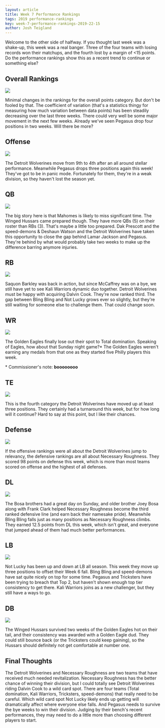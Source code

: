 ```yaml
---
layout: article
title: Week 7 Performance Rankings
tags: 2019 performance-rankings
key: week-7-performance-rankings-2019-22-15
author: Josh Teigland
---
```


Welcome to the other side of halfway. If you thought last week was a shake-up, this week was a real banger. Three of the four teams with losing records won their matchups, and the fourth lost by a margin of <15 points. Do the performance rankings show this as a recent trend to continue or something else?

<!--more-->

## Overall Rankings

![](/post-assets/2019-10-22/2019-week-7-overall.png)

Minimal changes in the rankings for the overall points category. But don't be fooled by that. The coefficient of variation (that's a statistics thingy for measuring how much variation between data points) has been steadily decreasing over the last three weeks. There could very well be some major movement in the next few weeks. Already we've seen Pegasus drop four positions in two weeks. Will there be more?

## Offense

![](/post-assets/2019-10-22/2019-week-7-offense.png)

The Detroit Wolverines move from 9th to 4th after an all around stellar performance. Meanwhile Pegasus drops three positions again this week! They've got to be in panic mode. Fortunately for them, they're in a weak division, so they haven't lost the season yet.

## QB

![](/post-assets/2019-10-22/2019-week-7-qb.png)

The big story here is that Mahomes is likely to miss significant time. The Winged Hussars came prepared though. They have more QBs (5) on their roster than RBs (3). That's maybe a little too prepared. Dak Prescott and the speed-demons & Deshaun Watson and the Detroit Wolverines have taken this opportunity to close the gap behind Lamar Jackson and Pegasus. They're behind by what would probably take two weeks to make up the difference barring anymore injuries.

## RB

![](/post-assets/2019-10-22/2019-week-7-rb.png)

Saquon Barkley was back in action, but since McCaffrey was on a bye, we still have yet to see Kali Warriors dynamic duo together. Detroit Wolverines must be happy with acquiring Dalvin Cook. They're now ranked third. The gap between Bling Bling and Not Lucky grows ever so slightly, but they're still waiting for someone else to challenge them. That could change soon.

## WR

![](/post-assets/2019-10-22/2019-week-7-wr.png)

The Golden Eagles finally lose out their spot to Total domination. Speaking of Eagles, how about that Sunday night game?\* The Golden Eagles weren't earning any medals from that one as they started five Philly players this week.

\* Commissioner's note: **boooooooo**

## TE

![](/post-assets/2019-10-22/2019-week-7-te.png)

This is the fourth category the Detroit Wolverines have moved up at least three positions. They certainly had a turnaround this week, but for how long will it continue? Hard to say at this point, but I like their chances.

## Defense

![](/post-assets/2019-10-22/2019-week-7-defense.png)

If the offensive rankings were all about the Detroit Wolverines jump to relevancy, the defensive rankings are all about Necessary Roughness. They scored 98 points on defense this week, which is more than most teams scored on offense and the highest of all defenses.

## DL

![](/post-assets/2019-10-22/2019-week-7-dl.png)

The Bosa brothers had a great day on Sunday, and older brother Joey Bosa along with Frank Clark helped Necessary Roughness become the third ranked defensive line (and earn back their namesake pride). Meanwhile Bling Bling falls just as many positions as Necessary Roughness climbs. They earned 12.5 points from DL this week, which isn't great, and everyone that jumped ahead of them had much better performances.

## LB

![](/post-assets/2019-10-22/2019-week-7-lb.png)

Not Lucky has been up and down at LB all season. This week they move up three positions to offset their Week 6 fall. Bling Bling and speed-demons have sat quite nicely on top for some time. Pegasus and Tricksters have been trying to breach that Top 2, but haven't shown enough top tier consistency to get there. Kali Warriors joins as a new challenger, but they still have a ways to go.

## DB

![](/post-assets/2019-10-22/2019-week-7-db.png)

The Winged Hussars survived two weeks of the Golden Eagles hot on their tail, and their consistency was awarded with a Golden Eagle dud. They could still bounce back (or the Tricksters could keep gaining), so the Hussars should definitely not get comfortable at number one.

## Final Thoughts

The Detroit Wolverines and Necessary Roughness are two teams that have received much needed revitalization. Necessary Roughness has the better chance of winning their division, but I could totally see Detroit Wolverines riding Dalvin Cook to a wild card spot. There are four teams (Total domination, Kali Warriors, Tricksters, speed-demons) that really need to be careful. Which wild card spot Not Lucky likely ends up getting will dramatically affect where everyone else falls. And Pegasus needs to survive the bye weeks to win their division. Judging by their bench's recent performances, they may need to do a little more than choosing different players to start.
